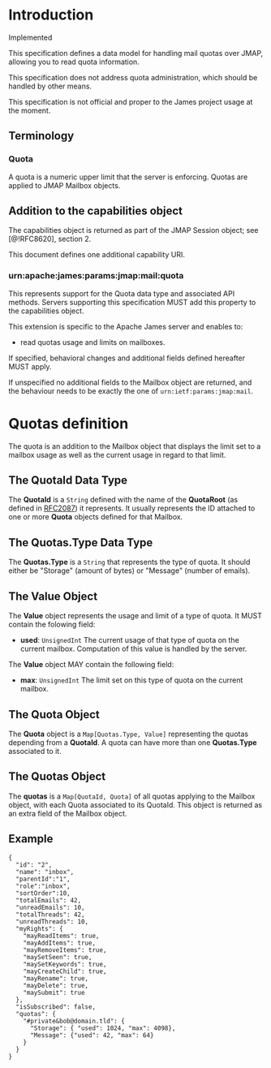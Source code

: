 # Introduction

<aside class="notice">
  Implemented
</aside>

This specification defines a data model for handling mail quotas over JMAP, allowing you to read quota information.

This specification does not address quota administration, which should be handled by other means.

This specification is not official and proper to the James project usage at the moment.

## Terminology

### Quota

A quota is a numeric upper limit that the server is enforcing. Quotas are applied to JMAP Mailbox objects.

## Addition to the capabilities object

The capabilities object is returned as part of the JMAP Session object; see [@!RFC8620], section 2.

This document defines one additional capability URI.

### urn:apache:james:params:jmap:mail:quota

This represents support for the Quota data type and associated API methods. Servers supporting this specification MUST add this property to the capabilities object.

This extension is specific to the Apache James server and enables to:

* read quotas usage and limits on mailboxes.

If specified, behavioral changes and additional fields defined hereafter MUST apply.

If unspecified no additional fields to the Mailbox object are returned, and the behaviour needs to be exactly the one of `urn:ietf:params:jmap:mail`.

# Quotas definition

The quota is an addition to the Mailbox object that displays the limit set to a mailbox usage as well as the current usage in regard to that limit.

## The QuotaId Data Type

The **QuotaId** is a `String` defined with the name of the **QuotaRoot** (as defined in [RFC2087](https://tools.ietf.org/html/rfc2087.html)) it represents.
It usually represents the ID attached to one or more **Quota** objects defined for that Mailbox.

## The Quotas.Type Data Type

The **Quotas.Type** is a `String` that represents the type of quota. It should either be "Storage" (amount of bytes) or "Message" (number of emails).

## The Value Object

The **Value** object represents the usage and limit of a type of quota. It MUST contain the folowing field:

* **used**: `UnsignedInt` The current usage of that type of quota on the current mailbox. Computation of this value is handled by the server.

The **Value** object MAY contain the following field:

* **max**: `UnsignedInt` The limit set on this type of quota on the current mailbox.

## The Quota Object

The **Quota** object is a `Map[Quotas.Type, Value]` representing the quotas depending from a **QuotaId**. A quota can have more than one **Quotas.Type** associated to it.

## The Quotas Object

The **quotas** is a `Map[QuotaId, Quota]` of all quotas applying to the Mailbox object, with each Quota associated to its QuotaId.
This object is returned as an extra field of the Mailbox object.

## Example

    {
      "id": "2",
      "name": "inbox",
      "parentId":"1",
      "role":"inbox",
      "sortOrder":10,
      "totalEmails": 42,
      "unreadEmails": 10,
      "totalThreads": 42,
      "unreadThreads": 10,
      "myRights": {
        "mayReadItems": true,
        "mayAddItems": true,
        "mayRemoveItems": true,
        "maySetSeen": true,
        "maySetKeywords": true,
        "mayCreateChild": true,
        "mayRename": true,
        "mayDelete": true,
        "maySubmit": true
      },
      "isSubscribed": false,
      "quotas": {
        "#private&bob@domain.tld": {
          "Storage": { "used": 1024, "max": 4098},
          "Message": {"used": 42, "max": 64}
        }
      }
    }
